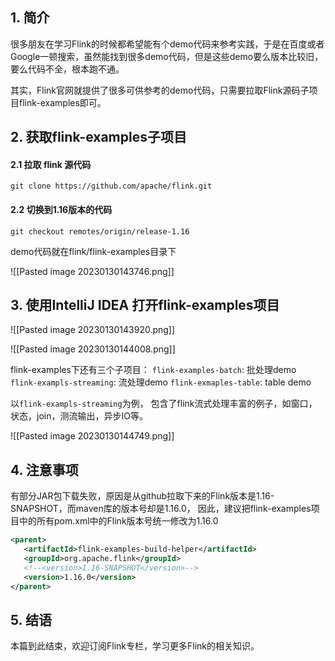 
## 1. 简介

很多朋友在学习Flink的时候都希望能有个demo代码来参考实践，于是在百度或者Google一顿搜索，虽然能找到很多demo代码，但是这些demo要么版本比较旧，要么代码不全，根本跑不通。

其实，Flink官网就提供了很多可供参考的demo代码，只需要拉取Flink源码子项目flink-examples即可。

## 2. 获取flink-examples子项目

#### 2.1 拉取 flink 源代码
```shell
git clone https://github.com/apache/flink.git
```

#### 2.2 切换到1.16版本的代码

```shell
git checkout remotes/origin/release-1.16
```

demo代码就在flink/flink-examples目录下

![[Pasted image 20230130143746.png]]

## 3. 使用IntelliJ IDEA 打开flink-examples项目

![[Pasted image 20230130143920.png]]

![[Pasted image 20230130144008.png]]

flink-examples下还有三个子项目：
`flink-examples-batch`: 批处理demo
`flink-exampls-streaming`: 流处理demo
`flink-exmaples-table`: table demo


以`flink-exampls-streaming`为例， 包含了flink流式处理丰富的例子，如窗口，状态，join，测流输出，异步IO等。

![[Pasted image 20230130144749.png]]

## 4. 注意事项

有部分JAR包下载失败，原因是从github拉取下来的Flink版本是1.16-SNAPSHOT，而maven库的版本号却是1.16.0， 因此，建议把flink-examples项目中的所有pom.xml中的Flink版本号统一修改为1.16.0

```xml
<parent>  
   <artifactId>flink-examples-build-helper</artifactId>  
   <groupId>org.apache.flink</groupId>  
   <!--<version>1.16-SNAPSHOT</version>-->  
   <version>1.16.0</version>  
</parent>
```


## 5. 结语

本篇到此结束，欢迎订阅Flink专栏，学习更多Flink的相关知识。